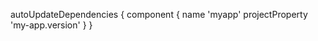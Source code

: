 autoUpdateDependencies {
    component {
        name 'myapp'
        projectProperty 'my-app.version'
    }
}
